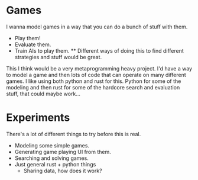 # Games

I wanna model games in a way that you can do a bunch of stuff with them.

* Play them!
* Evaluate them.
* Train AIs to play them.
** Different ways of doing this to find different strategies and stuff would be great.

This I think would be a very metaprogramming heavy project. I'd have
a way to model a game and then lots of code that can operate on
many different games.
I like using both python and rust for this. Python for some of
the modeling and then rust for some of the hardcore search and
evaluation stuff, that could maybe work...

# Experiments

There's a lot of different things to try before this is real.

* Modeling some simple games.
* Generating game playing UI from them.
* Searching and solving games.
* Just general rust + python things
    * Sharing data, how does it work?